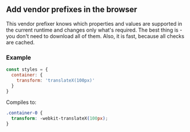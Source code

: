 ## Add vendor prefixes in the browser

This vendor prefixer knows which properties and values are supported in the current runtime and changes only what's required. The best thing is - you don't need to download all of them. Also, it is fast, because all checks are cached.

### Example

```javascript
const styles = {
  container: {
    transform: 'translateX(100px)'
  }
}
```

Compiles to:

```css
.container-0 {
  transform: -webkit-translateX(100px);
}
```
